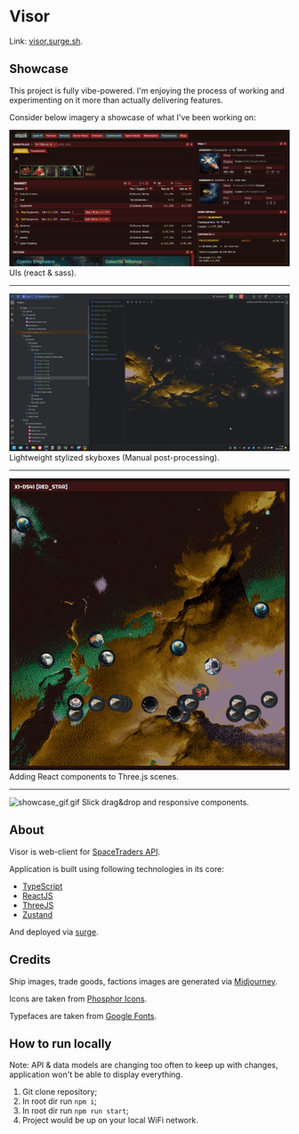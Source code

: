 # Visor

Link: [visor.surge.sh](https://visor.surge.sh).

## Showcase

This project is fully vibe-powered. I'm enjoying the process of working and experimenting on it more than actually delivering features.

Consider below imagery a showcase of what I've been working on:

![showcase3.png](readme_assets/showcase3.png)
UIs (react & sass).

---

![showcase1.png](readme_assets/showcase1.png)
Lightweight stylized skyboxes (Manual post-processing).

---

![showcase2.png](readme_assets/showcase2.png)
Adding React components to Three.js scenes.

---

![showcase_gif.gif](readme_assets/showcase_gif.gif)
Slick drag&drop and responsive components.

## About

Visor is web-client for [SpaceTraders API](https://spacetraders.io).

Application is built using following technologies in its core:

* [TypeScript](https://www.typescriptlang.org)
* [ReactJS](https://react.dev)
* [ThreeJS](https://threejs.org)
* [Zustand](https://github.com/pmndrs/zustand)

And deployed via [surge](https://surge.sh).

## Credits

Ship images, trade goods, factions images are generated via [Midjourney](https://www.midjourney.com).

Icons are taken from [Phosphor Icons](https://phosphoricons.com).

Typefaces are taken from [Google Fonts](https://fonts.google.com).

## How to run locally

Note: API & data models are changing too often to keep up with changes, application won't be able to display everything.

1. Git clone repository;
2. In root dir run `npm i`;
3. In root dir run `npm run start`;
4. Project would be up on your local WiFi network.